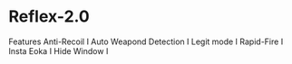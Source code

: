 # Reflex-2.0
Features   Anti-Recoil  I Auto Weapond Detection I Legit mode I Rapid-Fire I Insta Eoka I Hide Window I 
